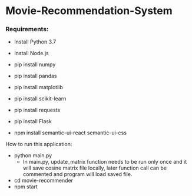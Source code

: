 # Movie-Recommendation-System


### Requirements:

- Install Python 3.7
- Install Node.js

- pip install numpy
- pip install pandas
- pip install matplotlib
- pip install scikit-learn
- pip install requests
- pip install Flask
- npm install semantic-ui-react semantic-ui-css

How to run this application:
- python main.py 
	- In main.py, update_matrix function needs to be run only once and it will save cosine matrix
	file locally, later function call can be commented and program will load saved file.
- cd movie-recommender
- npm start
